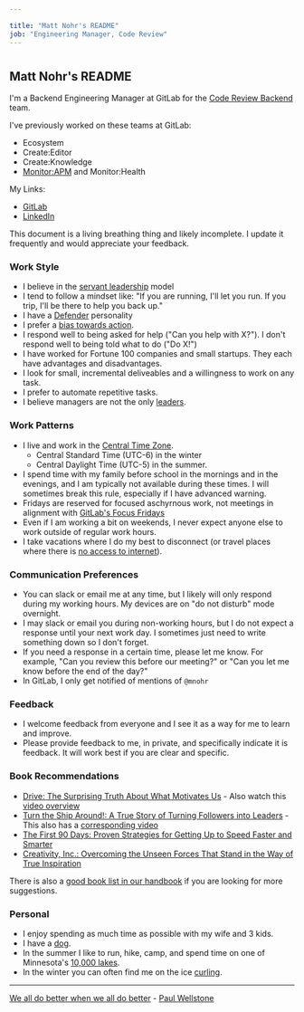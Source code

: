 ```yaml
---

title: "Matt Nohr's README"
job: "Engineering Manager, Code Review"
---
```


#





## Matt Nohr's README

I'm a Backend Engineering Manager at GitLab for the [Code Review Backend](/handbook/engineering/development/dev/create/code-review/backend/) team.

I've previously worked on these teams at GitLab:

- Ecosystem
- Create:Editor
- Create:Knowledge
- [Monitor:APM](/handbook/engineering/development/ops/monitor/respond/) and Monitor:Health

My Links:

- [GitLab](https://www.gitlab.com/mnohr)
- [LinkedIn](https://www.linkedin.com/in/matthewnohr/)

This document is a living breathing thing and likely incomplete. I update it frequently and would appreciate your feedback.

### Work Style

- I believe in the [servant leadership](https://wheniwork.com/blog/the-ultimate-guide-to-the-servant-leadership-model/) model
- I tend to follow a mindset like: "If you are running, I'll let you run. If you trip, I'll be there to help you back up."
- I have a [Defender](https://www.16personalities.com/isfjs-at-work) personality
- I prefer a [bias towards action](/handbook/values/#sts=Bias%20for%20Action).
- I respond well to being asked for help ("Can you help with X?"). I don't respond well to being told what to do ("Do X!")
- I have worked for Fortune 100 companies and small startups. They each have advantages and disadvantages.
- I look for small, incremental deliveables and a willingness to work on any task.
- I prefer to automate repetitive tasks.
- I believe managers are not the only [leaders](/handbook/leadership/).

### Work Patterns

- I live and work in the [Central Time Zone](https://www.timeanddate.com/time/zones/ct).
    - Central Standard Time (UTC-6) in the winter
    - Central Daylight Time (UTC-5) in the summer.
- I spend time with my family before school in the mornings and in the evenings, and I am typically not available during these times. I will sometimes break this rule, especially if I have advanced warning.
- Fridays are reserved for focused aschyrnous work, not meetings in alignment with [GitLab's Focus Fridays](/handbook/communication/#focus-fridays)
- Even if I am working a bit on weekends, I never expect anyone else to work outside of regular work hours.
- I take vacations where I do my best to disconnect (or travel places where there is [no access to internet](https://en.wikipedia.org/wiki/Burntside_Lake#/media/File:Burntside_Lake_BWCAW.jpg)).

### Communication Preferences

- You can slack or email me at any time, but I likely will only respond during my working hours. My devices are on "do not disturb" mode overnight.
- I may slack or email you during non-working hours, but I do not expect a response until your next work day. I sometimes just need to write something down so I don't forget.
- If you need a response in a certain time, please let me know. For example, "Can you review this before our meeting?" or "Can you let me know before the end of the day?"
- In GitLab, I only get notified of mentions of `@mnohr`

### Feedback

- I welcome feedback from everyone and I see it as a way for me to learn and improve.
- Please provide feedback to me, in private, and specifically indicate it is feedback. It will work best if you are clear and specific.

### Book Recommendations

- [Drive: The Surprising Truth About What Motivates Us](https://www.amazon.com/Drive-Surprising-Truth-About-Motivates/dp/1594484805) - Also watch this [video overview](https://www.youtube.com/watch?v=u6XAPnuFjJc)
- [Turn the Ship Around!: A True Story of Turning Followers into Leaders](https://www.amazon.com/Turn-Ship-Around-Turning-Followers/dp/1591846404) - This also has a [corresponding video](https://www.youtube.com/watch?v=OqmdLcyES_Q)
- [The First 90 Days: Proven Strategies for Getting Up to Speed Faster and Smarter](https://www.amazon.com/First-90-Days-Strategies-Expanded/dp/1422188612)
- [Creativity, Inc.: Overcoming the Unseen Forces That Stand in the Way of True Inspiration](https://www.amazon.com/Creativity-Inc-Overcoming-Unseen-Inspiration/dp/0812993012)

There is also a [good book list in our handbook](/handbook/leadership/#books) if you are looking for more suggestions.

### Personal

- I enjoy spending as much time as possible with my wife and 3 kids.
- I have a [dog](https://gitlab.com/gitlab-com/www-gitlab-com/-/blob/master/sites/marketing/source/images/team/pets/chaco.jpg).
- In the summer I like to run, hike, camp, and spend time on one of Minnesota's [10,000 lakes](https://en.wikipedia.org/wiki/List_of_lakes_of_Minnesota).
- In the winter you can often find me on the ice [curling](https://www.youtube.com/watch?v=IOk9SVzqHsk).

---

[We all do better when we all do better](https://www.youtube.com/watch?v=v0CU83VrduU) - [Paul Wellstone](https://en.wikipedia.org/wiki/Paul_Wellstone)
